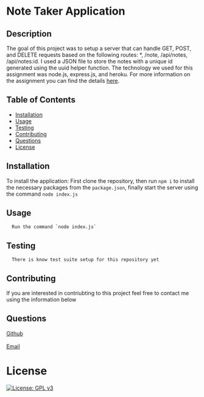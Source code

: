 # Note Taker Application
  ## Description
  The goal of this project was to setup a server that can handle GET, POST, and DELETE requests based on the following routes: *, /note, /api/notes, /api/notes:id. I used a JSON file to store the notes with a unique id generated using the uuid helper function. The technology we used for this assignment was node.js, express.js, and heroku. For more information on the assignment you can find the details [here](./assets/AssignmentDetails.md).
  ## Table of Contents
  - [Installation](#installation)
  - [Usage](#usage)
  - [Testing](#testing)
  - [Contributing](#contributing)
  - [Questions](#questions)
  - [License](#license)
  ## Installation
  To install the application: First clone the repository, then run `npm i` to install the necessary packages from the `package.json`, finally start the server using the command `node index.js`
  ## Usage
      Run the command `node index.js`
  ## Testing
      There is know test suite setup for this repository yet
  ## Contributing
  If you are interested in contriubting to this project feel free to contact me using the information below
  ## Questions
  [Github](https://github.com/delizoderek)
  <br>
  <br>
  [Email](dwdelizo@gmail.com)
  # License
  [![License: GPL v3](https://img.shields.io/badge/License-GPLv3-blue.svg)](https://www.gnu.org/licenses/gpl-3.0)